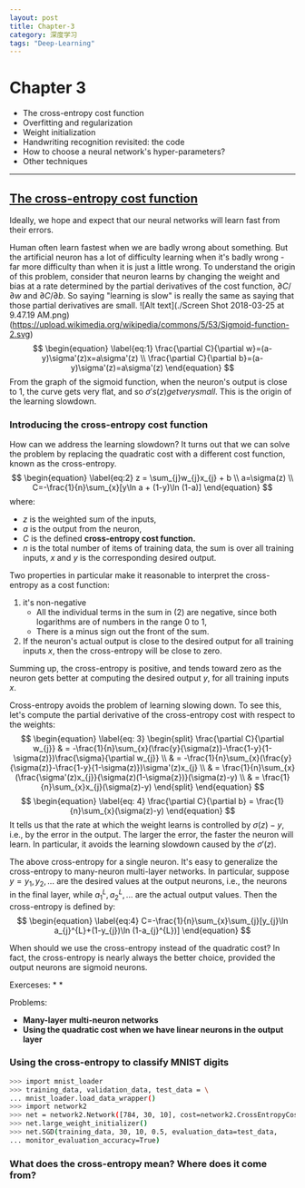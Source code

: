 ```yaml
---
layout: post
title: Chapter-3
category: 深度学习
tags: "Deep-Learning"
---
```


# Chapter 3
* The cross-entropy cost function
* Overfitting and regularization
* Weight initialization
* Handwriting recognition revisited: the code
* How to choose a neural network's hyper-parameters?
* Other techniques

---
## [The cross-entropy cost function](http://neuralnetworksanddeeplearning.com/chap3.html#the_cross-entropy_cost_function)
Ideally, we hope and expect that our neural networks will learn fast from their errors.

Human often learn fastest when we are badly wrong about something. But the artificial neuron has a lot of difficulty learning when it's badly wrong - far more difficulty than when it is just a little wrong. To understand the origin of this problem, consider that neuron learns by changing the weight and bias at a rate determined by the partial derivatives of the cost function, $\partial C / \partial w$ and $\partial C / \partial b$. So saying "learning is slow" is really the same as saying that those partial derivatives are small.
![Alt text](./Screen Shot 2018-03-25 at 9.47.19 AM.png)
(https://upload.wikimedia.org/wikipedia/commons/5/53/Sigmoid-function-2.svg)
$$
\begin{equation} \label{eq:1}
\frac{\partial C}{\partial w}=(a-y)\sigma'(z)x=a\sigma'(z) \\
\frac{\partial C}{\partial b}=(a-y)\sigma'(z)=a\sigma'(z)
\end{equation}
$$
From the graph of the sigmoid function, when the neuron's output is close to 1, the curve gets very flat, and so $\sigma's(z) get very small.$ This is the origin of the learning slowdown.

### Introducing the cross-entropy cost function
How can we address the learning slowdown? It turns out that we can solve the problem by replacing the quadratic cost with a different cost function, known as the cross-entropy.
$$
\begin{equation} \label{eq:2}
z = \sum_{j}w_{j}x_{j} + b \\
a=\sigma(z) \\
C=-\frac{1}{n}\sum_{x}[y\ln a + (1-y)\ln (1-a)]
\end{equation}
$$
where:
* $z$ is the weighted sum of the inputs,
* $a$ is the output from the neuron,
* $C$ is the defined **cross-entropy cost function.**
* $n$ is the total number of items of training data, the sum is over all training inputs, $x$ and $y$ is the corresponding desired output. 

Two properties in particular make it reasonable to interpret the cross-entropy as a cost function:
1. it's non-negative
	* All the individual terms in the sum in $(2)$ are negative, since both logarithms are of numbers in the range $0$ to $1$,
	* There is a minus sign out the front of the sum.
2. If the neuron's actual output is close to the desired output for all training inputs $x$, then the cross-entropy will be close to zero.

Summing up, the cross-entropy is positive, and tends toward zero as the neuron gets better at computing the desired output $y$, for all training inputs $x$.

Cross-entropy avoids the problem of learning slowing down. To see this, let's compute the partial derivative of the cross-entropy cost with respect to the weights:
$$
\begin{equation} \label{eq: 3}
\begin{split}
\frac{\partial C}{\partial w_{j}} 
& = -\frac{1}{n}\sum_{x}(\frac{y}{\sigma(z)}-\frac{1-y}{1-\sigma(z)})\frac{\sigma}{\partial w_{j}} \\
& = -\frac{1}{n}\sum_{x}(\frac{y}{\sigma(z)}-\frac{1-y}{1-\sigma(z)})\sigma'(z)x_{j} \\
& = \frac{1}{n}\sum_{x}(\frac{\sigma'(z)x_{j}}{\sigma(z)(1-\sigma{z})}(\sigma(z)-y) \\
& = \frac{1}{n}\sum_{x}x_{j}(\sigma(z)-y)
\end{split} 
\end{equation}
$$
$$
\begin{equation} \label{eq: 4}
\frac{\partial C}{\partial b} = \frac{1}{n}\sum_{x}(\sigma(z)-y)
\end{equation}
$$
It tells us that the rate at which the weight learns is controlled by $\sigma(z)-y$, i.e., by the error in the output. The larger the error, the faster the neuron will learn. In particular, it avoids the learning slowdown caused by the $\sigma'(z)$.

The above cross-entropy for a single neuron. It's easy to generalize the cross-entropy to many-neuron multi-layer networks. In particular, suppose $y=y_{1}, y_{2},...$ are the desired values at the output neurons, i.e., the neurons in the final layer, while $a_{1}^{L}, a_{2}^{L},...$ are the actual output values. Then the cross-entropy is defined by:
$$
\begin{equation} \label{eq:4}
C=-\frac{1}{n}\sum_{x}\sum_{j}[y_{j}\ln a_{j}^{L}+(1-y_{j})\ln (1-a_{j}^{L})]
\end{equation}
$$

When should we use the cross-entropy instead of the quadratic cost? In fact, the cross-entropy is nearly always the better choice, provided the output neurons are sigmoid neurons.

Exerceses:
* 
* 

Problems:
* **Many-layer multi-neuron networks**
* **Using the quadratic cost when we have linear neurons in the output layer**

### Using the cross-entropy to classify MNIST digits
```bash
>>> import mnist_loader
>>> training_data, validation_data, test_data = \
... mnist_loader.load_data_wrapper()
>>> import network2
>>> net = network2.Network([784, 30, 10], cost=network2.CrossEntropyCost)
>>> net.large_weight_initializer()
>>> net.SGD(training_data, 30, 10, 0.5, evaluation_data=test_data,
... monitor_evaluation_accuracy=True)
```

### What does the cross-entropy mean? Where does it come from?


